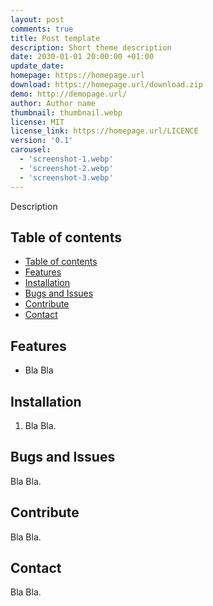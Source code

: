 ```yaml
---
layout: post
comments: true
title: Post template
description: Short theme description 
date: 2030-01-01 20:00:00 +01:00
update_date:
homepage: https://homepage.url
download: https://homepage.url/download.zip
demo: http://demopage.url/
author: Author name
thumbnail: thumbnail.webp
license: MIT
license_link: https://homepage.url/LICENCE
version: '0.1'
carousel:
  - 'screenshot-1.webp'
  - 'screenshot-2.webp'
  - 'screenshot-3.webp'
---
```


Description

## Table of contents

- [Table of contents](#table-of-contents)
- [Features](#features)
- [Installation](#installation)
- [Bugs and Issues](#bugs-and-issues)
- [Contribute](#contribute)
- [Contact](#contact)

## Features

- Bla Bla

## Installation

1. Bla Bla.

## Bugs and Issues

Bla Bla.

## Contribute

Bla Bla.

## Contact

Bla Bla.
